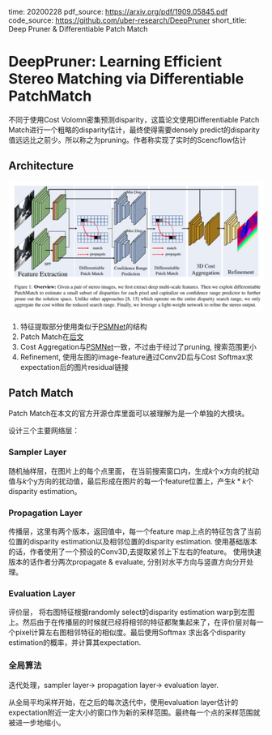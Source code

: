 time: 20200228
pdf_source: https://arxiv.org/pdf/1909.05845.pdf
code_source: https://github.com/uber-research/DeepPruner
short_title: Deep Pruner & Differentiable Patch Match

# DeepPruner: Learning Efficient Stereo Matching via Differentiable PatchMatch

不同于使用Cost Volomn密集预测disparity，这篇论文使用Differentiable Patch Match进行一个粗略的disparity估计，最终使得需要densely predict的disparity值远远比之前少。所以称之为pruning。作者称实现了实时的Scencflow估计


## Architecture

![image](res/deepPruner_arch.png)

1. 特征提取部分使用类似于[PSMNet]的结构
2. Patch Match在[后文](##patch-match)
3. Cost Aggregation与[PSMNet]一致，不过由于经过了pruning, 搜索范围更小
4. Refinement, 使用左图的image-feature通过Conv2D后与Cost Softmax求expectation后的图片residual链接

## Patch Match

Patch Match在本文的官方开源仓库里面可以被理解为是一个单独的大模块。

设计三个主要网络层：

### Sampler Layer
 随机抽样层，在图片上的每个点里面， 在当前搜索窗口内，生成$k$个x方向的扰动值与$k$个y方向的扰动值，最后形成在图片的每一个feature位置上，产生$k*k$个disparity estimation。
### Propagation Layer
 传播层，这里有两个版本，返回值中，每一个feature map上点的特征包含了当前位置的disparity estimation以及相邻位置的disparity estimation. 使用基础版本的话，作者使用了一个预设的Conv3D,去提取紧邻上下左右的feature。 使用快速版本的话作者分两次propagate & evaluate, 分别对水平方向与竖直方向分开处理。
### Evaluation Layer
 评价层， 将右图特征根据randomly select的disparity estimation warp到左图上。然后由于在传播层的时候就已经将相邻的特征都聚集起来了，在评价层对每一个pixel计算左右图相邻特征的相似度。最后使用Softmax 求出各个disparity estimation的概率，并计算其expectation.

### 全局算法
迭代处理，sampler layer-> propagation layer-> evaluation layer.

从全局平均采样开始，在之后的每次迭代中，使用evaluation layer估计的expectation附近一定大小的窗口作为新的采样范围。最终每一个点的采样范围就被进一步地缩小。



[PSMNet]:../other_categories/others/PSMNet.md